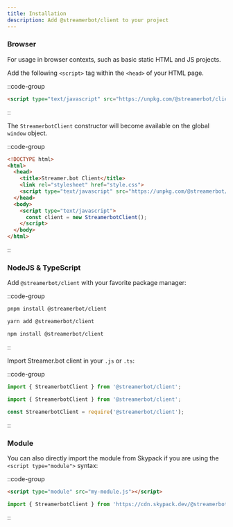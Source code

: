 ```yaml
---
title: Installation
description: Add @streamerbot/client to your project
---
```


### Browser

For usage in browser contexts, such as basic static HTML and JS projects.

Add the following `<script>` tag within the `<head>` of your HTML page.

::code-group
  ```html [unpkg]
  <script type="text/javascript" src="https://unpkg.com/@streamerbot/client/dist/streamerbot-client.js"></script>
  ```
::

The `StreamerbotClient` constructor will become available on the global `window` object.

::code-group
  ```html [example.html]
  <!DOCTYPE html>
  <html>
    <head>
      <title>Streamer.bot Client</title>
      <link rel="stylesheet" href="style.css">
      <script type="text/javascript" src="https://unpkg.com/@streamerbot/client/dist/streamerbot-client.js"></script>
    </head>
    <body>
      <script type="text/javascript">
        const client = new StreamerbotClient();
      </script>
    </body>
  </html>
  ```
::

### NodeJS & TypeScript

Add `@streamerbot/client` with your favorite package manager:

::code-group
  ```bash [pnpm]
  pnpm install @streamerbot/client
  ```
  ```bash [yarn]
  yarn add @streamerbot/client
  ```
  ```bash [npm]
  npm install @streamerbot/client
  ```
::

Import Streamer.bot client in your `.js` or `.ts`:

::code-group
  ```ts [example.ts]
  import { StreamerbotClient } from '@streamerbot/client';
  ```
  ```js [example.mjs]
  import { StreamerbotClient } from '@streamerbot/client';
  ```
  ```js [example.cjs]
  const StreamerbotClient = require('@streamerbot/client');
  ```
::

### Module

You can also directly import the module from Skypack if you are using the `<script type="module">` syntax:

::code-group
  ```html [index.html]
  <script type="module" src="my-module.js"></script>
  ```
  ```js [my-module.js]
  import { StreamerbotClient } from 'https://cdn.skypack.dev/@streamerbot/client';
  ```
::
